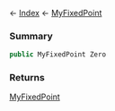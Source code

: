 ← [Index](Api-Index) ← [MyFixedPoint](VRage.MyFixedPoint)

### Summary

```csharp
public MyFixedPoint Zero
```

### Returns

[MyFixedPoint](VRage.MyFixedPoint)

